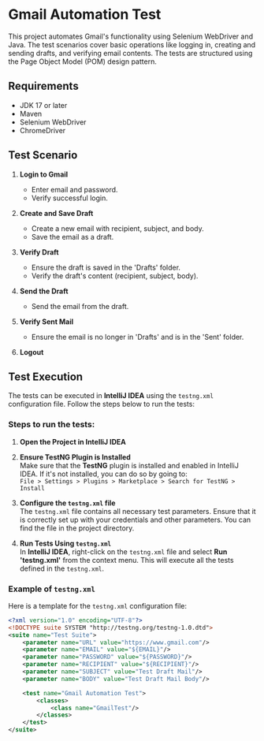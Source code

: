 # Gmail Automation Test

This project automates Gmail's functionality using Selenium WebDriver and Java. The test scenarios cover basic operations like logging in, creating and sending drafts, and verifying email contents. The tests are structured using the Page Object Model (POM) design pattern.

## Requirements

- JDK 17 or later
- Maven
- Selenium WebDriver
- ChromeDriver
## Test Scenario

1. **Login to Gmail**
   - Enter email and password.
   - Verify successful login.

2. **Create and Save Draft**
   - Create a new email with recipient, subject, and body.
   - Save the email as a draft.

3. **Verify Draft**
   - Ensure the draft is saved in the 'Drafts' folder.
   - Verify the draft's content (recipient, subject, body).

4. **Send the Draft**
   - Send the email from the draft.

5. **Verify Sent Mail**
   - Ensure the email is no longer in 'Drafts' and is in the 'Sent' folder.

6. **Logout** 

## Test Execution

The tests can be executed in **IntelliJ IDEA** using the `testng.xml` configuration file. Follow the steps below to run the tests:

### Steps to run the tests:

1. **Open the Project in IntelliJ IDEA**  

2. **Ensure TestNG Plugin is Installed**  
   Make sure that the **TestNG** plugin is installed and enabled in IntelliJ IDEA. If it's not installed, you can do so by going to:  
   `File > Settings > Plugins > Marketplace > Search for TestNG > Install`

3. **Configure the `testng.xml` file**  
   The `testng.xml` file contains all necessary test parameters. Ensure that it is correctly set up with your credentials and other parameters. You can find the file in the project directory.

4. **Run Tests Using `testng.xml`**  
   In **IntelliJ IDEA**, right-click on the `testng.xml` file and select **Run 'testng.xml'** from the context menu. This will execute all the tests defined in the `testng.xml`.

### Example of `testng.xml`

Here is a template for the `testng.xml` configuration file:

```xml
<?xml version="1.0" encoding="UTF-8"?>
<!DOCTYPE suite SYSTEM "http://testng.org/testng-1.0.dtd">
<suite name="Test Suite">
    <parameter name="URL" value="https://www.gmail.com"/>
    <parameter name="EMAIL" value="${EMAIL}"/>
    <parameter name="PASSWORD" value="${PASSWORD}"/>
    <parameter name="RECIPIENT" value="${RECIPIENT}"/>
    <parameter name="SUBJECT" value="Test Draft Mail"/>
    <parameter name="BODY" value="Test Draft Mail Body"/>

    <test name="Gmail Automation Test">
        <classes>
            <class name="GmailTest"/>
        </classes>
    </test>
</suite>
